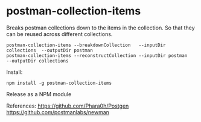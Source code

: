 # postman-collection-items

Breaks postman collections down to the items in the collection. So that they can be reused across different collections.

```
postman-collection-items --breakdownCollection   --inputDir collections  --outputDir postman
postman-collection-items --reconstructCollection --inputDir postman      --outputDir collections
```

Install:
```
npm install -g postman-collection-items
```


Release as a NPM module

References:
https://github.com/Phara0h/Postgen
https://github.com/postmanlabs/newman